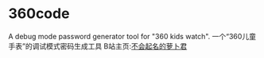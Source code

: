 # 360code
A debug mode password generator tool for "360 kids watch".
一个“360儿童手表”的调试模式密码生成工具
B站主页:[不会起名的萝卜君]([https://markdown.com.cn](https://space.bilibili.com/1732976071?spm_id_from=333.1007.0.0))
